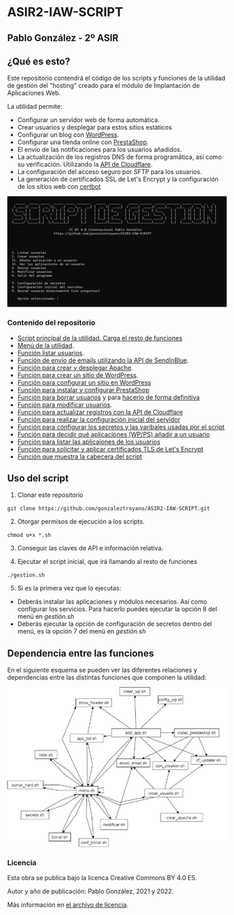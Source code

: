 # ASIR2-IAW-SCRIPT
## Pablo González - 2º ASIR

## ¿Qué es esto?

Este repositorio contendrá el código de los scripts y funciones de la utilidad de gestión del "hosting" creado para el módulo de Implantación de Aplicaciones Web. 

La utilidad permite:
 * Configurar un servidor web de forma automática. 
 * Crear usuarios y desplegar para estos sitios estáticos
 * Configurar un blog con [WordPress](https://wordpress.com/).
 * Configurar una tienda online con [PrestaShop](https://www.prestashop.com/). 
 * El envío de las notificaciones para los usuarios añadidos. 
 * La actualización de los registros DNS de forma programática, así como su verificación. Utilizando la [API de Cloudflare](https://api.cloudflare.com/).
 * La configuración del acceso seguro por SFTP para los usuarios. 
 * La generación de certificados SSL de Let's Encrypt y la configuración de los sitios web con [certbot](https://certbot.eff.org/)

![Menu Principal de la utilidad](./templates%20and%20misc/menu.png)


### Contenido del repositorio

 * [Script principal de la utilidad. Carga el resto de funciones](./source/gestion.sh)
 * [Menú de la utilidad](./source/menu.sh).
 * [Función listar usuarios](./source/listar.sh).
 * [Función de envío de emails utilizando la API de SendInBlue](./source/envio_email.sh).
 * [Función para crear y desplegar Apache](./source/crear_apache.sh).
 * [Función para crear un sitio de WordPress](./source/crear-wp.sh).
 * [Función para configurar un sitio en WordPress](./source/config_wp.sh)
 * [Función para instalar y configurar PrestaShop](./source/install_prestashop.sh)
 * [Función para borrar usuarios](./source/borrar.sh) y para [hacerlo de forma definitiva](./source/borrar_hard.sh)
 * [Función para modificar usuarios](./source/modificar.sh). 
 * [Función para actualizar registros con la API de Cloudflare](./source/cf_updater.sh)
 * [Función para realizar la configuración inicial del servidor](./source/conf_inicial.sh)
 * [Función para configurar los secretos y las varibales usadas por el script](./source/secrets.sh)
 * [Función para decidir qué aplicaciones (WP/PS) añadir a un usuario](./source/add_app.sh)
 * [Función para listar las aplicaiones de los usuarios](./source/app_list.sh)
 * [Función para solicitar y aplicar certificados TLS de Let's Encrypt](./source/cert_creation.sh)
 * [Función que muestra la cabecera del script](./source/show_header.sh)


## Uso del script

 1. Clonar este repositorio

 ```
 git clone https://github.com/gonzaleztroyano/ASIR2-IAW-SCRIPT.git 
 ```

 2. Otorgar permisos de ejecución a los scripts.

 ```
 chmod u+x *.sh
 ```

 3. Conseguir las claves de API e información relativa. 

 4. Ejecutar el script inicial, que irá llamando al resto de funciones

 ``` 
 ./gestion.sh
 ```

 5. Si es la primera vez que lo ejecutas:

  * Deberás instalar las aplicaciones y módulos necesarios. Así como configurar los servicios. Para hacerlo puedes ejecutar la opción 8 del menú en *gestión.sh*
  * Deberás ejecutar la opción de configuración de secretos dentro del menú, es la opción 7 del menú en *gestión.sh*


## Dependencia entre las funciones

En el siguiente esquema se pueden ver las diferentes relaciones y dependencias entre las distintas funciones que componen la utilidad:

![Dependencias entre las funciones](./templates%20and%20misc/dependencies-functions.png)

### Licencia
Esta obra se publica bajo la licenca Creative Commons BY 4.0 ES.


Autor y año de publicación: Pablo González, 2021 y 2022.

Más información en [el archivo de licencia](./license.md).

